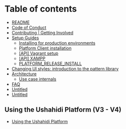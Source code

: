# Table of contents

* [README](README.md)
* [Code of Conduct](code-of-conduct.md)
* [Contributing \| Getting Involved](contributing-or-getting-involved.md)
* [Setup Guides](setup_alternatives/README.md)
  * [Installing for production environments](setup_alternatives/installing-for-production-environments.md)
  * [Platform Client installation](setup_alternatives/setting-up-the-platform-client.md)
  * [\[API\] Vagrant setup](setup_alternatives/vagrant-setup.md)
  * [\[API\] XAMPP](setup_alternatives/xampp.md)
  * [PLATFORM\_RELEASE\_INSTALL](setup_alternatives/platform_release_install.md)
* [Changing UI styles: introduction to the pattern library](changing-ui-styles-introduction-to-the-pattern-library.md)
* [Architecture](architecture/README.md)
  * [Use case internals](architecture/use-case-internals.md)
* [FAQ](faq.md)
* [Untitled](untitled.md)
* [Untitled](untitled-1.md)

## Using the Ushahidi Platform \(V3 - V4\)

* [Using the Ushahidi Platform](using-the-ushahidi-platform-v3-v4/untitled.md)


